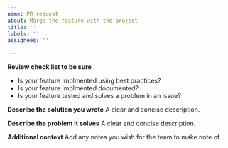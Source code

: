```yaml
---
name: PR request
about: Marge the feature with the project
title: ''
labels: ''
assignees: ''

---
```


**Review check list to be sure**
* Is your feature implmented using best practices?
* Is your feature implmented documented?
* Is your feature tested and solves a problem in an issue?

**Describe the solution you wrote**
A clear and concise description.

**Describe the problem it solves**
A clear and concise description.

**Additional context**
Add any notes you wish for the team to make note of.
